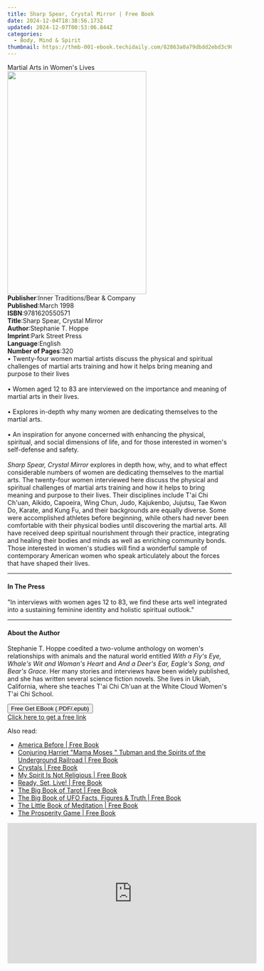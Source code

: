 ```yaml
---
title: Sharp Spear, Crystal Mirror | Free Book
date: 2024-12-04T18:38:56.173Z
updated: 2024-12-07T00:53:06.844Z
categories:
  - Body, Mind & Spirit
thumbnail: https://thmb-001-ebook.techidaily.com/82863a0a79dbdd2ebd3c906d8746679bd03dbb9782d65871f6f871e54236438e.jpg
---
```

<main id="book-container">
  <div class="flex flex-col">
    <div class="book-brief flex-1 py-6 px-4 sm:p-6 md:py-10 md:px-8">
      <!-- brief-->
      <div class="book-brief-main">Martial Arts in Women's Lives</div>
    </div>
    <div
      class="book-meta-info flex-1 grid gap-4 col-start-1 col-end-3 row-start-1 sm:mb-6 sm:grid-cols-4 lg:gap-6 lg:col-start-2 lg:row-end-6 lg:row-span-6 lg:mb-0"
    >
      <div
        class="book-meta-info-left place-content-center mt-4 p-4 text-sm leading-6 col-start-2 col-span-2 dark:text-slate-400"
      >
        <img
          class="w-full h-500 object-cover rounded-lg sm:h-255 sm:col-span-2 lg:col-span-full"
          src="https://img-001-ebook.techidaily.com/ba2e77427b265b5561b5de52580421d6c6e8eb1301327cb0b77118d6b9d2fac9.jpg"
          alt=""
          width="312"
          height="500"
        />
      </div>
      <div
        class="book-meta-info-right mt-2 col-start-1 row-start-2 col-span-3 self-center"
      >
        <!-- meta data  -->
        <div class="flex flex-col px-4 md:px-8">
          <div class="flex-1">
            <strong>Publisher</strong>:<span class="px-2"
              >Inner Traditions/Bear &amp; Company</span
            >
          </div>
          <div class="flex-1">
            <strong>Published</strong>:<span class="px-2">March 1998</span>
          </div>
          <div class="flex-1">
            <strong>ISBN</strong>:<span class="px-2">9781620550571</span>
          </div>
          <div class="flex-1">
            <strong>Title</strong>:<span class="px-2"
              >Sharp Spear, Crystal Mirror</span
            >
          </div>
          <div class="flex-1">
            <strong>Author</strong>:<span class="px-2">Stephanie T. Hoppe</span>
          </div>
          <div class="flex-1">
            <strong>Imprint</strong>:<span class="px-2">Park Street Press</span>
          </div>
          <div class="flex-1">
            <strong>Language</strong>:<span class="px-2">English</span>
          </div>
          <div class="flex-1">
            <strong>Number of Pages</strong>:<span class="px-2">320</span>
          </div>
        </div>
      </div>
    </div>
    <div class="book-description flex-1 py-6 px-4 sm:p-6 md:py-10 md:px-8">
      <div class="book-description-main">
        <div accordion-content="" id="description">
          • Twenty-four women martial artists discuss the physical and spiritual
          challenges of martial arts training and how it helps bring meaning and
          purpose to their lives<br /><br />• Women aged 12 to 83 are
          interviewed on the importance and meaning of martial arts in their
          lives. <br /><br />• Explores in-depth why many women are dedicating
          themselves to the martial arts.<br /><br />• An inspiration for anyone
          concerned with enhancing the physical, spiritual, and social
          dimensions of life, and for those interested in women's self-defense
          and safety.<br /><br /><i>Sharp Spear, Crystal Mirror</i> explores in
          depth how, why, and to what effect considerable numbers of women are
          dedicating themselves to the martial arts. The twenty-four women
          interviewed here discuss the physical and spiritual challenges of
          martial arts training and how it helps to bring meaning and purpose to
          their lives. Their disciplines include T'ai Chi Ch'uan, Aikido,
          Capoeira, Wing Chun, Judo, Kajukenbo, Jujutsu, Tae Kwon Do, Karate,
          and Kung Fu, and their backgrounds are equally diverse. Some were
          accomplished athletes before beginning, while others had never been
          comfortable with their physical bodies until discovering the martial
          arts. All have received deep spiritual nourishment through their
          practice, integrating and healing their bodies and minds as well as
          enriching community bonds. Those interested in women's studies will
          find a wonderful sample of contemporary American women who speak
          articulately about the forces that have shaped their lives.
        </div>
        <div class="accordion-fader"></div>
      </div>
    </div>
    <div class="book-excerpts flex-1 py-6 px-4 sm:p-6 md:py-10 md:px-8">
      <!-- excerpts-->
      <div class="book-excerpts-main">
        <hr />
        <h4 class="placeholder placeholder-heading">
          <span>In The Press</span>
        </h4>
        <p>
          "In interviews with women ages 12 to 83, we find these arts well
          integrated into a sustaining feminine identity and holistic spiritual
          outlook."
        </p>
      </div>
    </div>
    <div class="book-about-author flex-1 py-6 px-4 sm:p-6 md:py-10 md:px-8">
      <!-- about author-->
      <div class="book-main-author-main">
        <hr />
        <h4 class="placeholder placeholder-heading">
          <span>About the Author</span>
        </h4>
        <p>
          Stephanie T. Hoppe coedited a two-volume anthology on women's
          relationships with animals and the natural world entitled
          <i>With a Fly's Eye, Whale's Wit and Woman's Heart</i> and
          <i>And a Deer's Ear, Eagle's Song, and Bear's Grace</i>. Her many
          stories and interviews have been widely published, and she has written
          several science fiction novels. She lives in Ukiah, California, where
          she teaches T'ai Chi Ch'uan at the White Cloud Women's T'ai Chi
          School.
        </p>
      </div>
    </div>
    <div class="book-free-get flex-1 py-6 px-4 sm:p-6 md:py-10 md:px-8">
      <button
        id="btn-free-get"
        class="bg-blue-500 hover:bg-blue-700 text-white font-bold py-2 px-4 rounded"
      >
        Free Get EBook (.PDF/.epub)
      </button>
      <div id="countdown-display" class="px-2 text-lg mt-2"></div>
      <a
        id="free-link"
        class="hidden bg-blue-500 hover:bg-blue-700 text-white font-bold py-2 px-4 rounded"
        href="https://www.ebooks.com/en-us/book/95783028/sharp-spear-crystal-mirror/stephanie-t-hoppe/"
        target="_blank"
        >Click here to get a free link</a
      >
    </div>
    <script>
      let countdownTime = 0;
      let countdownInterval = null;
      document
        .getElementById('btn-free-get')
        .addEventListener('click', startCountdown);
      function startCountdown() {
        countdownTime = new Date().getTime() + 60000 * 3;
        countdownInterval = setInterval(updateCountdown, 1000);
        document.getElementById('btn-free-get').disabled = true;
        document
          .getElementById('btn-free-get')
          .classList.add('bg-gray-500', 'cursor-not-allowed');
      }
      function updateCountdown() {
        let currentTime = new Date().getTime();
        let timeLeft = countdownTime - currentTime;
        let secondsLeft = Math.floor(timeLeft / 1000);
        document.getElementById('countdown-display').innerHTML =
          `Remaining time: ${secondsLeft} seconds.`;
        if (secondsLeft <= 0) {
          clearInterval(countdownInterval);
          document.getElementById('btn-free-get').classList.add('hidden');
          document.getElementById('free-link').classList.remove('hidden');
          document.getElementById('countdown-display').innerHTML = '';
        }
      }
    </script>
  </div>
</main>

<ins class="adsbygoogle"
      style="display:block"
      data-ad-client="ca-pub-7571918770474297"
      data-ad-slot="8358498916"
      data-ad-format="auto"
      data-full-width-responsive="true"></ins>
    

<span class="atpl-alsoreadstyle">Also read:</span>
<div><ul>
<li><a href="https://novels-ebooks.techidaily.com/138619506-9781250153746-america-before/"><u>America Before | Free Book</u></a></li>
<li><a href="https://novels-ebooks.techidaily.com/138619859-9781633410954-conjuring-harriet-mama-moses-tubman-and-the-spirits-of-the-underground-railroad/"><u>Conjuring Harriet "Mama Moses " Tubman and the Spirits of the Underground Railroad | Free Book</u></a></li>
<li><a href="https://novels-ebooks.techidaily.com/138617590-9781783253180-crystals/"><u>Crystals | Free Book</u></a></li>
<li><a href="https://novels-ebooks.techidaily.com/138616853-9781614483694-my-spirit-is-not-religious/"><u>My Spirit Is Not Religious | Free Book</u></a></li>
<li><a href="https://novels-ebooks.techidaily.com/138617028-9781630476618-ready-set-live/"><u>Ready, Set, Live! | Free Book</u></a></li>
<li><a href="https://novels-ebooks.techidaily.com/138619858-9781633411357-the-big-book-of-tarot/"><u>The Big Book of Tarot | Free Book</u></a></li>
<li><a href="https://novels-ebooks.techidaily.com/138618845-9781510720862-the-big-book-of-ufo-facts-figures-truth/"><u>The Big Book of UFO Facts, Figures & Truth | Free Book</u></a></li>
<li><a href="https://novels-ebooks.techidaily.com/138617580-9781856754057-the-little-book-of-meditation/"><u>The Little Book of Meditation | Free Book</u></a></li>
<li><a href="https://novels-ebooks.techidaily.com/138616880-9781614485810-the-prosperity-game/"><u>The Prosperity Game | Free Book</u></a></li>
</ul></div>

<!-- affiliate ads begin -->
<iframe width="560" height="315" src="https://www.youtube.com/embed/C3cJe7Wgn6I?si=EckDFML-VJ_2sYz8" title="YouTube video player" frameborder="0" allow="accelerometer; autoplay; clipboard-write; encrypted-media; gyroscope; picture-in-picture; web-share" referrerpolicy="strict-origin-when-cross-origin" allowfullscreen></iframe>
<!-- affiliate ads end -->

